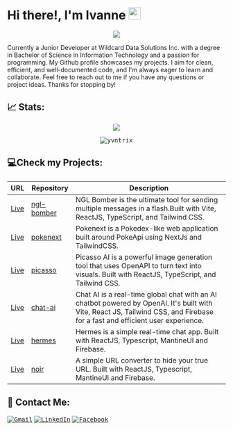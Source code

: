 
# Hi there!, I'm Ivanne <img src="https://media.giphy.com/media/hvRJCLFzcasrR4ia7z/giphy.gif" width="28">

<p align='center'>
  <img src='https://readme-typing-svg.herokuapp.com?size=22&color=CA4245&center=true&height=45&lines=Frontend+Developer;Always+Learning+New+Things;Nice+to+meet+you+!+%3A)'/>
</p>

<p>Currently a Junior Developer at Wildcard Data Solutions Inc. with a degree in Bachelor of Science in Information Technology and a passion for programming. My Github profile showcases my projects. I aim for clean, efficient, and well-documented code, and I'm always eager to learn and collaborate. Feel free to reach out to me if you have any questions or project ideas. Thanks for stopping by!
</p>

<!---
## 🛠 Technologies & Tools:
<p align='center'> 
 <kbd> <img  src='https://img.shields.io/badge/html5-%23E34F26.svg?style=for-the-badge&logo=html5&logoColor=white'/></kbd>
 <kbd> <img src='https://img.shields.io/badge/css3-%231572B6.svg?style=for-the-badge&logo=css3&logoColor=white'/></kbd>
 <kbd> <img src='https://img.shields.io/badge/javascript-%23323330.svg?style=for-the-badge&logo=javascript&logoColor=%23F7DF1E'/></kbd>
 <kbd> <img src='https://img.shields.io/badge/java-%23ED8B00.svg?style=for-the-badge&logo=java&logoColor=white'/></kbd>
 <kbd> <img src='https://img.shields.io/badge/php-%23777BB4.svg?style=for-the-badge&logo=php&logoColor=white'/></kbd>
 <kbd> <img src='https://img.shields.io/badge/typescript-%23007ACC.svg?style=for-the-badge&logo=typescript&logoColor=white'/></kbd>
 <kbd> <img src='https://img.shields.io/badge/Android%20Studio-3DDC84.svg?style=for-the-badge&logo=android-studio&logoColor=white'/></kbd>
 <kbd> <img src='https://img.shields.io/badge/Visual%20Studio%20Code-0078d7.svg?style=for-the-badge&logo=visual-studio-code&logoColor=white'/></kbd>
 <kbd> <img src='https://img.shields.io/badge/bootstrap-%23563D7C.svg?style=for-the-badge&logo=bootstrap&logoColor=white'/></kbd>
 <kbd> <img src='https://img.shields.io/badge/jquery-%230769AD.svg?style=for-the-badge&logo=jquery&logoColor=white'/></kbd>
 <kbd> <img src='https://img.shields.io/badge/angular.js-%23E23237.svg?style=for-the-badge&logo=angularjs&logoColor=white'/></kbd>
 <kbd> <img src='https://img.shields.io/badge/react-%2320232a.svg?style=for-the-badge&logo=react&logoColor=%2361DAFB'/></kbd>
 <kbd> <img src='https://img.shields.io/badge/React_Router-CA4245?style=for-the-badge&logo=react-router&logoColor=white'/></kbd>
 <kbd> <img src='https://img.shields.io/badge/Firebase-039BE5?style=for-the-badge&logo=Firebase&logoColor=white)'/></kbd>
 <kbd> <img src='https://img.shields.io/badge/mysql-%2300f.svg?style=for-the-badge&logo=mysql&logoColor=white'/></kbd>
 <kbd> <img src='https://img.shields.io/badge/netlify-%23000000.svg?style=for-the-badge&logo=netlify&logoColor=#00C7B7'/></kbd>
 <kbd> <img src='https://img.shields.io/badge/adobe%20photoshop-%2331A8FF.svg?style=for-the-badge&logo=adobe%20photoshop&logoColor=white'/></kbd>
 <kbd> <img src='https://img.shields.io/badge/Vercel-000000?style=for-the-badge&logo=vercel&logoColor=white'/></kbd>
</p>
-->

## 📈 Stats:
<p align='center'>
  <kbd><img src='https://github-readme-stats.vercel.app/api/top-langs/?username=yvntrix&layout=compact'/></kbd>
</p>
<p align="center" >
  <kbd><img align="center" src="https://github-readme-streak-stats.herokuapp.com/?user=yvntrix" alt="yvntrix" /></kbd>
</p>


## 💻Check my Projects:

### 

| URL | Repository| Description  |
|---  |---        |----          |
|[Live](https://ngl-bomber.vercel.app/)|[ngl-bomber](https://github.com/Yvntrix/ngl-bomber)|NGL Bomber is the ultimate tool for sending multiple messages in a flash.Built with Vite, ReactJS, TypeScript, and Tailwind CSS.|
|[Live](https://pokenextapp.vercel.app/)|[pokenext](https://github.com/Yvntrix/pokenext)|Pokenext is a Pokedex-like web application built around PokeApi using NextJs and TailwindCSS.|
|[Live](https://picassoai.vercel.app/)|[picasso](https://github.com/Yvntrix/picasso)|Picasso AI is a powerful image generation tool that uses OpenAPI to turn text into visuals. Built with ReactJS, TypeScript, and Tailwind CSS.|
|[Live](https://chatai-v1.vercel.app/)|[chat-ai](https://github.com/Yvntrix/chat-ai)|Chat AI is a real-time global chat with an AI chatbot powered by OpenAI. It's built with Vite, React JS, Tailwind CSS, and Firebase for a fast and efficient user experience.|
|[Live](https://hermes-chats.vercel.app/home)|[hermes](https://github.com/Yvntrix/hermes)|Hermes is a simple real-time chat app. Built with ReactJS, Typescript, MantineUI and Firebase.|
|[Live](https://no1r.tk/)|[noir](https://github.com/Yvntrix/noir)|A simple URL converter to hide your true URL. Built with ReactJS, Typescript, MantineUI and Firebase.|


## 💌 Contact Me: 
<kbd>[![Gmail](https://img.shields.io/badge/Gmail-D14836?style=for-the-badge&logo=gmail&logoColor=white)](mailto:ivannerencel28@gmail.com)</kbd>
<kbd>[![LinkedIn](https://img.shields.io/badge/LinkedIn-0077B5?style=for-the-badge&logo=linkedin&logoColor=white)](https://www.linkedin.com/in/yvntrix/)</kbd>
<kbd>[![Facebook](https://img.shields.io/badge/Facebook-%231877F2.svg?style=for-the-badge&logo=Facebook&logoColor=white)](https://www.facebook.com/yvntrix/)</kbd>
